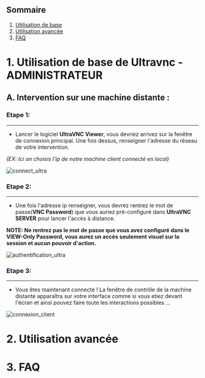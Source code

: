 ## Sommaire

1. [Utilisation de base](#utilisation-de-base)
2. [Utilisation avancée](#utilisation-avancee)
3. [FAQ](#faq)

# 1. Utilisation de base de Ultravnc - ADMINISTRATEUR
<span id="utilisation-de-base"></span>
## A. Intervention sur une machine distante :


### **Etape 1**:
-------------------
- Lancer le logiciel **UltraVNC Viewer**, vous devriez arrivez sur la fenêtre de connexion principal. Une fois dessus, renseigner l'adresse du réseau de votre intervention.

_(EX: Ici on choisis l'ip de notre machine client connecté en local)_

![connect_ultra](https://github.com/user-attachments/assets/5746aac8-5349-44ed-b6e7-58905d163f1b)


### **Etape 2:**
-------------------
- Une fois l'adresse ip renseigner, vous devrez rentrez le mot de passe(**VNC Password**) que vous auriez pré-configuré dans **UltraVNC SERVER** pour lancer l'accès à distance. 

**NOTE: Ne rentrez pas le mot de passe que vous avez configuré dans le **VIEW-Only Password**, vous aurez un accès seulement visuel sur la session et aucun pouvoir d'action.**

![authentification_ultra](https://github.com/user-attachments/assets/7f6da396-208e-4bdf-ba51-ed6b8f16f5c6)

### **Etape 3:**
------------------
- Vous êtes maintenant connecté ! La fenêtre de contrôle de la machine distante apparaîtra sur votre interface comme si vous etiez devant l'écran et ainsi pouvez faire toute les interactions possibles ...

![connexion_client](https://github.com/user-attachments/assets/e6500229-dd3e-4d34-ab6b-669905256375)

# 2. Utilisation avancée
<span id="utilisation-avancee"></span>

# 3. FAQ
<span id="faq"></span>
